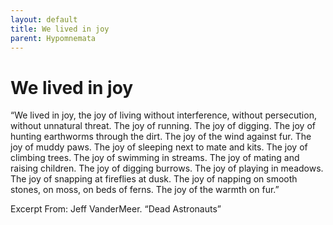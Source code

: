 ```yaml
---
layout: default
title: We lived in joy
parent: Hypomnemata
---
```

# We lived in joy

“We lived in joy, the joy of living without interference, without persecution, without unnatural threat. The joy of running. The joy of digging. The joy of hunting earthworms through the dirt. The joy of the wind against fur. The joy of muddy paws. The joy of sleeping next to mate and kits. The joy of climbing trees. The joy of swimming in streams. The joy of mating and raising children. The joy of digging burrows. The joy of playing in meadows. The joy of snapping at fireflies at dusk. The joy of napping on smooth stones, on moss, on beds of ferns. The joy of the warmth on fur.”

Excerpt From: Jeff VanderMeer. “Dead Astronauts”